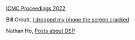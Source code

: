 [ICMC Proceedings 2022](https://www.fulcrum.org/epubs/8910jx22c?locale=en#page=1)

Bill Orcutt, [I dropped my phone the screen cracked](https://github.com/billorcutt/i_dropped_my_phone_the_screen_cracked)

Nathan Ho, [Posts about DSP](https://nathan.ho.name/categories/dsp/)
